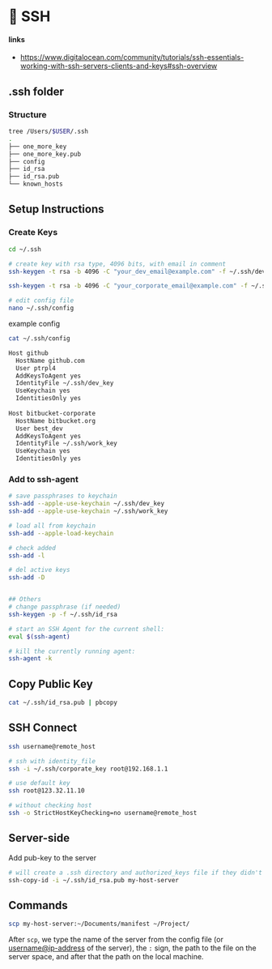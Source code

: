 # 🛶 SSH

#### links

- https://www.digitalocean.com/community/tutorials/ssh-essentials-working-with-ssh-servers-clients-and-keys#ssh-overview

## .ssh folder

### Structure

```bash
tree /Users/$USER/.ssh
.
├── one_more_key
├── one_more_key.pub
├── config
├── id_rsa
├── id_rsa.pub
└── known_hosts
```

## Setup Instructions

### Create Keys

```bash
cd ~/.ssh

# create key with rsa type, 4096 bits, with email in comment
ssh-keygen -t rsa -b 4096 -C "your_dev_email@example.com" -f ~/.ssh/dev_key

ssh-keygen -t rsa -b 4096 -C "your_corporate_email@example.com" -f ~/.ssh/work_key

# edit config file
nano ~/.ssh/config
```

example config

```bash
cat ~/.ssh/config

Host github
  HostName github.com
  User ptrpl4
  AddKeysToAgent yes
  IdentityFile ~/.ssh/dev_key
  UseKeychain yes
  IdentitiesOnly yes
  
Host bitbucket-corporate
  HostName bitbucket.org
  User best_dev
  AddKeysToAgent yes
  IdentityFile ~/.ssh/work_key
  UseKeychain yes
  IdentitiesOnly yes
```

### Add to ssh-agent

```bash
# save passphrases to keychain
ssh-add --apple-use-keychain ~/.ssh/dev_key
ssh-add --apple-use-keychain ~/.ssh/work_key

# load all from keychain
ssh-add --apple-load-keychain

# check added
ssh-add -l

# del active keys
ssh-add -D


## Others
# change passphrase (if needed)
ssh-keygen -p -f ~/.ssh/id_rsa

# start an SSH Agent for the current shell:
eval $(ssh-agent)

# kill the currently running agent:
ssh-agent -k
```

## Copy Public Key

```bash
cat ~/.ssh/id_rsa.pub | pbcopy
```

## SSH Connect

```bash
ssh username@remote_host

# ssh with identity_file
ssh -i ~/.ssh/corporate_key root@192.168.1.1

# use default key
ssh root@123.32.11.10

# without checking host
ssh -o StrictHostKeyChecking=no username@remote_host 
```

## Server-side

Add pub-key to the server

```bash
# will create a .ssh directory and authorized_keys file if they didn't exist
ssh-copy-id -i ~/.ssh/id_rsa.pub my-host-server
```

## Commands

```bash
scp my-host-server:~/Documents/manifest ~/Project/
```

After `scp`, we type the name of the server from the config file (or [username@ip-address](mailto:username@ip-address) of the server), the `:` sign, the path to the file on the server space, and after that the path on the local machine.

